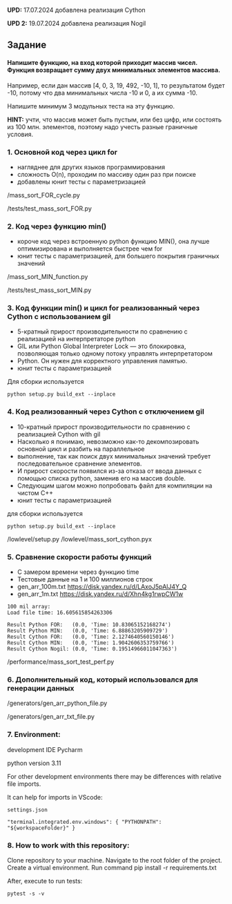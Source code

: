 ﻿__UPD:__  17.07.2024 добавлена реализация Cython

__UPD 2:__  19.07.2024 добавлена реализация Nogil

## Задание
#### Напишите функцию, на вход которой приходит массив чисел. Функция возвращает сумму двух минимальных элементов массива.

Например, если дан массив [4, 0, 3, 19, 492, -10, 1], то результатом будет -10, потому что два минимальных числа -10 и 0, а их сумма -10.

Напишите минимум 3 модульных теста на эту функцию.

__HINT:__ учти, что массив может быть пустым, или без цифр, или состоять из 100 млн. элементов, поэтому надо учесть разные граничные условия.


### 1. Основной код через цикл for 
+ нагляднее для других языков программирования
+ сложность O(n), проходим по массиву один раз при поиске
+ добавлены юнит тесты с параметризацией

/mass_sort_FOR_cycle.py

/tests/test_mass_sort_FOR.py

### 2. Код через функцию min() 
+ короче код через встроенную python функцию MIN(), она лучше оптимизирована и выполняется быстрее чем for
+ юнит тесты с параметризацией, для большего покрытия граничных значений

/mass_sort_MIN_function.py

/tests/test_mass_sort_MIN.py

### 3. Код функции min() и цикл for реализованный через Cython с использованием gil
+ 5-кратный прирост производительности по сравнению с реализацией на интерпретаторе python
+ GIL или Python Global Interpreter Lock  — это блокировка, позволяющая только одному потоку управлять интерпретатором
+ Python. Он нужен для корректного управления памятью.
+ юнит тесты с параметризацией

Для сборки используется 
```
python setup.py build_ext --inplace
```

### 4. Код реализованный через Cython с отключением gil
+ 10-кратный прирост производительности по сравнению с реализацией Cython with gil
+ Насколько я понимаю, невозможно как-то декомпозировать основной цикл и разбить на параллельное 
+ выполнение, так как поиск двух минимальных значений требует последовательное сравнение элементов.
+ И прирост скорости появился из-за отказа от ввода данных с помощью списка python, заменив его на массив double.
+ Следующим шагом можно попробовать файл для компиляции на чистом C++
+ юнит тесты с параметризацией

для сборки используется 
```
python setup.py build_ext --inplace
```

/lowlevel/setup.py
/lowlevel/mass_sort_cython.pyx

### 5. Сравнение скорости работы функций
+ С замером времени через функцию time
+ Тестовые данные на 1 и 100 миллионов строк
+ gen_arr_100m.txt https://disk.yandex.ru/d/LAxoJ5pAlJ4Y_Q
+ gen_arr_1m.txt https://disk.yandex.ru/d/Xhn4kg1rwpCW1w

```
100 mil array:
Load file time: 16.605615854263306 

Result Python FOR:   (0.0, 'Time: 10.83065152168274')
Result Python MIN:   (0.0, 'Time: 6.88863205909729')
Result Cython FOR:   (0.0, 'Time: 2.1274640560150146')
Result Cython MIN:   (0.0, 'Time: 1.9042606353759766')
Result Cython Nogil: (0.0, 'Time: 0.19514966011047363')
```

/performance/mass_sort_test_perf.py

### 6. Дополнительный код, который использовался для генерации данных
/generators/gen_arr_python_file.py

/generators/gen_arr_txt_file.py


### 7. Environment:
development IDE Pycharm

python version 3.11

For other development environments there may be differences with relative file imports.

It can help for imports in VScode:
```
settings.json

"terminal.integrated.env.windows": { "PYTHONPATH": "${workspaceFolder}" }
```

### 8. How to work with this repository:

Clone repository to your machine. Navigate to the root folder of the project. Create a virtual environment. Run command pip install -r requirements.txt

After, execute to run tests:
```
pytest -s -v
```

